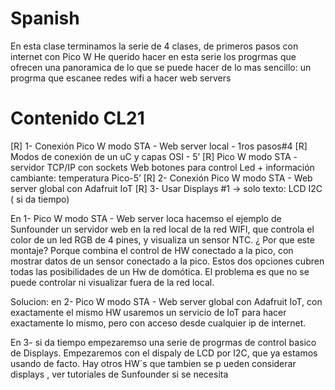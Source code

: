 # Spanish
En esta clase terminamos la serie de 4 clases, de primeros pasos con internet con Pico W
He querido hacer en esta serie los progrmas que ofrecen una panoramica de lo que se puede hacer de lo mas sencillo: un progrma que escanee redes wifi a hacer web servers

# Contenido CL21

[R] 1- Conexión Pico W modo STA - Web server local - 1ros pasos#4
[R] Modos de conexión de un uC y capas OSI - 5’
[R] Pico W modo STA - servidor TCP/IP con sockets
Web botones  para control Led + información cambiante: temperatura Pico-5’
[R] 2- Conexión Pico W modo STA - Web server global con Adafruit IoT 
[R] 3- Usar Displays #1 -> solo texto: LCD I2C ( si da tiempo) 

En 1- Pico W modo STA - Web server loca hacemso el ejemplo de Sunfounder un servidor web en la red local de la red WIFI, que controla el color de un led RGB de 4 pines, y visualiza un sensor NTC. 
¿ Por que este montaje? Porque combina el control de HW conectado a la pico, con mostrar datos de un sensor conectado a la pico. Estos dos opciones cubren todas las posibilidades de un Hw de domótica.
El problema es que no se puede controlar ni visualizar fuera de la red local.

Solucion: en 2- Pico W modo STA - Web server global con Adafruit IoT, con exactamente el mismo HW usaremos un servicio de IoT para hacer exactamente lo mismo, pero con acceso desde cualquier ip de internet.

En 3- si da tiempo empezaremso una serie de progrmas de control basico de Displays. Empezaremos con el dispaly de LCD por I2C, que ya estamos usando de facto.
Hay otros HW´s que tambien se p ueden considerar displays , ver tutoriales de Sunfounder si se necesita
